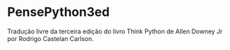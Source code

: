 # PensePython3ed
Tradução livre da terceira edição do livro Think Python de Allen Downey Jr por Rodrigo Castelan Carlson.
